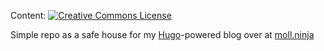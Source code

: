 Content: <a rel="license" href="http://creativecommons.org/licenses/by-nc-sa/4.0/"><img alt="Creative Commons License" style="border-width:0" src="https://i.creativecommons.org/l/by-nc-sa/4.0/88x31.png" /></a><br />

Simple repo as a safe house for my [Hugo](https://gohugo.io)-powered blog over at [moll.ninja](https://moll.ninja)
